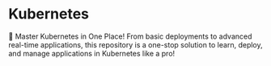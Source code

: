# Kubernetes
📌 Master Kubernetes in One Place! From basic deployments to advanced real-time applications, this repository is a one-stop solution to learn, deploy, and manage applications in Kubernetes like a pro!
